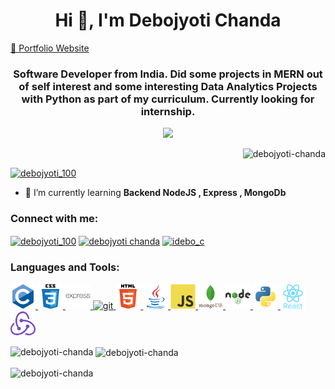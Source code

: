 <h1 align="center">Hi 👋, I'm Debojyoti Chanda</h1><a href="https://zesty-heliotrope-a373fa.netlify.app/" target="blank">🔗 Portfolio Website</a>
<h3 align="center"> Software Developer from India. Did some projects in MERN out of self interest and some interesting Data Analytics Projects with Python as part of my curriculum. Currently looking for internship.</h3>
<div id="header" align="center">
  <img src="https://media.giphy.com/media/M9gbBd9nbDrOTu1Mqx/giphy.gif" width="100"/>
</div>

<p align="right"> <img src="https://komarev.com/ghpvc/?username=debojyoti-chanda&label=Profile%20views&color=d58400&style=flat-square" alt="debojyoti-chanda" /> </p>

<p align="left"> <a href="https://twitter.com/debojyoti_100" target="blank"><img src="https://img.shields.io/twitter/follow/debojyoti_100?logo=twitter&style=for-the-badge" alt="debojyoti_100" /></a> </p>

- 🌱 I’m currently learning **Backend NodeJS , Express , MongoDb**

<h3 align="left">Connect with me:</h3>
<p align="left">
<a href="https://twitter.com/debojyoti_100" target="blank"><img align="center" src="https://raw.githubusercontent.com/rahuldkjain/github-profile-readme-generator/master/src/images/icons/Social/twitter.svg" alt="debojyoti_100" height="30" width="40" /></a>
<a href="https://linkedin.com/in/debojyoti chanda" target="blank"><img align="center" src="https://raw.githubusercontent.com/rahuldkjain/github-profile-readme-generator/master/src/images/icons/Social/linked-in-alt.svg" alt="debojyoti chanda" height="30" width="40" /></a>
<a href="https://instagram.com/idebo_c" target="blank"><img align="center" src="https://raw.githubusercontent.com/rahuldkjain/github-profile-readme-generator/master/src/images/icons/Social/instagram.svg" alt="idebo_c" height="30" width="40" /></a>
</p>

<h3 align="left">Languages and Tools:</h3>
<p align="left"> <a href="https://www.cprogramming.com/" target="_blank" rel="noreferrer"> <img src="https://raw.githubusercontent.com/devicons/devicon/master/icons/c/c-original.svg" alt="c" width="40" height="40"/> </a> <a href="https://www.w3schools.com/css/" target="_blank" rel="noreferrer"> <img src="https://raw.githubusercontent.com/devicons/devicon/master/icons/css3/css3-original-wordmark.svg" alt="css3" width="40" height="40"/> </a> <a href="https://expressjs.com" target="_blank" rel="noreferrer"> <img src="https://raw.githubusercontent.com/devicons/devicon/master/icons/express/express-original-wordmark.svg" alt="express" width="40" height="40"/> </a> <a href="https://git-scm.com/" target="_blank" rel="noreferrer"> <img src="https://www.vectorlogo.zone/logos/git-scm/git-scm-icon.svg" alt="git" width="40" height="40"/> </a> <a href="https://www.w3.org/html/" target="_blank" rel="noreferrer"> <img src="https://raw.githubusercontent.com/devicons/devicon/master/icons/html5/html5-original-wordmark.svg" alt="html5" width="40" height="40"/> </a> <a href="https://www.java.com" target="_blank" rel="noreferrer"> <img src="https://raw.githubusercontent.com/devicons/devicon/master/icons/java/java-original.svg" alt="java" width="40" height="40"/> </a> <a href="https://developer.mozilla.org/en-US/docs/Web/JavaScript" target="_blank" rel="noreferrer"> <img src="https://raw.githubusercontent.com/devicons/devicon/master/icons/javascript/javascript-original.svg" alt="javascript" width="40" height="40"/> </a> <a href="https://www.mongodb.com/" target="_blank" rel="noreferrer"> <img src="https://raw.githubusercontent.com/devicons/devicon/master/icons/mongodb/mongodb-original-wordmark.svg" alt="mongodb" width="40" height="40"/> </a> <a href="https://nodejs.org" target="_blank" rel="noreferrer"> <img src="https://raw.githubusercontent.com/devicons/devicon/master/icons/nodejs/nodejs-original-wordmark.svg" alt="nodejs" width="40" height="40"/> </a> <a href="https://www.python.org" target="_blank" rel="noreferrer"> <img src="https://raw.githubusercontent.com/devicons/devicon/master/icons/python/python-original.svg" alt="python" width="40" height="40"/> </a> <a href="https://reactjs.org/" target="_blank" rel="noreferrer"> <img src="https://raw.githubusercontent.com/devicons/devicon/master/icons/react/react-original-wordmark.svg" alt="react" width="40" height="40"/> </a> <a href="https://redux.js.org" target="_blank" rel="noreferrer"> <img src="https://raw.githubusercontent.com/devicons/devicon/master/icons/redux/redux-original.svg" alt="redux" width="40" height="40"/> </a> </p>

<p><img align="left" src="https://github-readme-stats.vercel.app/api/top-langs?username=debojyoti-chanda&show_icons=true&locale=en&layout=compact" alt="debojyoti-chanda" /></p>

<p>&nbsp;<img align="center" src="https://github-readme-stats.vercel.app/api?username=debojyoti-chanda&show_icons=true&locale=en" alt="debojyoti-chanda" /></p>

<p><img align="center" src="https://github-readme-streak-stats.herokuapp.com/?user=debojyoti-chanda&" alt="debojyoti-chanda" /></p>
